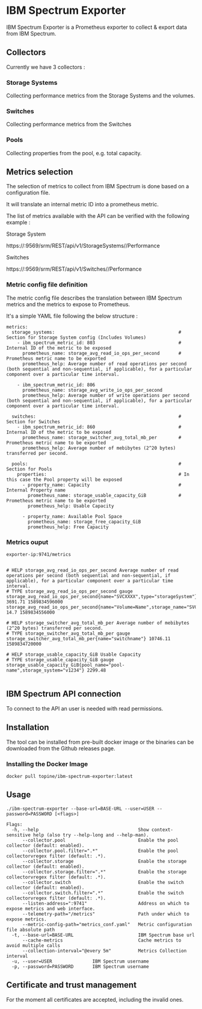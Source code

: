 # IBM Spectrum Exporter

IBM Spectrum Exporter is a Prometheus exporter to collect & export data from IBM Spectrum.

## Collectors

Currently we have 3 collectors :

### Storage Systems
Collecting performance metrics from the Storage Systems and the volumes.

### Switches
Collecting performance metrics from the Switches

### Pools
Collecting properties from the pool, e.g. total capacity.

## Metrics selection
The selection of metrics to collect from IBM Spectrum is done based on a configuration file.

It will translate an internal metric ID into a prometheus metric.

The list of metrics available with the API can be verified with the following example :

Storage System

https://<spectrum-hostname>:9569/srm/REST/api/v1/StorageSystems/<storage id>/Performance

Switches

https://<spectrum-hostname>:9569/srm/REST/api/v1/Switches/<switche id>/Performance


### Metric config file definition

The metric config file describes the translation between IBM Spectrum metrics and the metrics to expose to Prometheus.

It's a simple YAML file following the below structure :

```
metrics:
  storage_systems:                                              # Section for Storage System config (Includes Volumes)
    - ibm_spectrum_metric_id: 803                               # Internal ID of the metric to be exposed
      prometheus_name: storage_avg_read_io_ops_per_second       # Prometheus metric name to be exported
      prometheus_help: Average number of read operations per second (both sequential and non-sequential, if applicable), for a particular component over a particular time interval.

    - ibm_spectrum_metric_id: 806
      prometheus_name: storage_avg_write_io_ops_per_second
      prometheus_help: Average number of write operations per second (both sequential and non-sequential, if applicable), for a particular component over a particular time interval.

  switches:                                                     # Section for Switches
    - ibm_spectrum_metric_id: 860                               # Internal ID of the metric to be exposed            
      prometheus_name: storage_switcher_avg_total_mb_per        # Prometheus metric name to be exported
      prometheus_help: Average number of mebibytes (2^20 bytes) transferred per second.

  pools:                                                        # Section for Pools
    properties:                                                 # In this case the Pool property will be exposed
      - property_name: Capacity                                 # Internal Property name
        prometheus_name: storage_usable_capacity_GiB            # Prometheus metric name to be exported
        prometheus_help: Usable Capacity

      - property_name: Available Pool Space
        prometheus_name: storage_free_capacity_GiB
        prometheus_help: Free Capacity
```

### Metrics ouput 

```
exporter-ip:9741/metrics


# HELP storage_avg_read_io_ops_per_second Average number of read operations per second (both sequential and non-sequential, if applicable), for a particular component over a particular time interval.
# TYPE storage_avg_read_io_ops_per_second gauge
storage_avg_read_io_ops_per_second{name="SVCXXXX",type="storageSystem"} 3691.71 1589834596000
storage_avg_read_io_ops_per_second{name="Volume=Name",storage_name="SVCXXXX",type="volume"} 14.7 1589834556000

# HELP storage_switcher_avg_total_mb_per Average number of mebibytes (2^20 bytes) transferred per second.
# TYPE storage_switcher_avg_total_mb_per gauge
storage_switcher_avg_total_mb_per{name="switchname"} 10746.11 1589834720000

# HELP storage_usable_capacity_GiB Usable Capacity
# TYPE storage_usable_capacity_GiB gauge
storage_usable_capacity_GiB{pool_name="pool-name",storage_system="v1234"} 2299.48


```

## IBM Spectrum API connection

To connect to the API an user is needed with read permissions.

## Installation

The tool can be installed from pre-built docker image or the binaries can be downloaded from the Github releases page.

### Installing the Docker Image

```
docker pull topine/ibm-spectrum-exporter:latest
```

## Usage

```
./ibm-spectrum-exporter --base-url=BASE-URL --user=USER --password=PASSWORD [<flags>]

Flags:
  -h, --help                                     Show context-sensitive help (also try --help-long and --help-man).
      --collector.pool                           Enable the pool collector (default: enabled).
      --collector.pool.filter=".*"               Enable the pool collectorvregex filter (default: .*).
      --collector.storage                        Enable the storage collector (default: enabled).
      --collector.storage.filter=".*"            Enable the storage collectorvregex filter (default: .*).
      --collector.switch                         Enable the switch collector (default: enabled).
      --collector.switch.filter=".*"             Enable the switch collectorvregex filter (default: .*).
      --listen-address=":9741"                   Address on which to expose metrics and web interface.
      --telemetry-path="/metrics"                Path under which to expose metrics.
      --metric-config-path="metrics_conf.yaml"   Metric configuration file absolute path
  -t, --base-url=BASE-URL                        IBM Spectrum base url
      --cache-metrics                            Cache metrics to avoid multiple calls
      --collection-interval="@every 5m"          Metrics Collection interval
  -u, --user=USER               IBM Spectrum username
  -p, --password=PASSWORD       IBM Spectrum username                          
```


## Certificate and trust management

For the moment all certificates are accepted, including the invalid ones.
